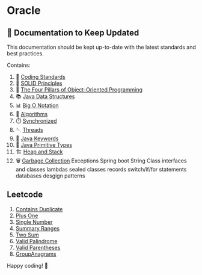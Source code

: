 # Oracle


## 📄 Documentation to Keep Updated

This documentation should be kept up-to-date with the latest standards and best practices. 

Contains:

1. 📏 [Coding Standards](documentation/CodingStandards.md)
2. 🧱 [SOLID Principles](documentation/SolidPrinciples.md)
3. 🎨 [The Four Pillars of Object-Oriented Programming](documentation/Four%20Pillars%20of%20Object-Oriented%20Programming.md)
4. 📚 [Java Data Structures](documentation/Java%20Data%20Structures.md)
5. 📊 [Big O Notation](documentation/Big%20O%20Notation.md)
6. 🧠 [Algorithms](documentation/Algorithms.md)
7. ⏱️ [Synchronized](documentation/Synchronized.md)
8. 🪡 [Threads](documentation/Threads.md)
9. 🍩 [Java Keywords](documentation/Java%20Keywords.md)
10. 🐁 [Java Primitive Types](documentation/Java%20Primitive%20Types.md)
11. 🏗️ [Heap and Stack](documentation/Heap%20and%20Stack.md)
12. 🗑️ [Garbage Collection](documentation/Garbage%20Collection.md)
Exceptions 
Spring boot
String Class
interfaces and classes
lambdas
sealed classes 
records
switch/if/for statements
databases 
desgign patterns 



## Leetcode 

1. [Contains Duplicate](leetcode/containsduplicate/ContainsDuplicate.md)
2. [Plus One](leetcode/plusOne/PlusOne.md)
3. [Single Number](leetcode/singlenumber/SingleNumber.md)
4. [Summary Ranges](leetcode/summaryranges/SummaryRanges.md)
5. [Two Sum](leetcode/twosum/TwoSum.md)
6. [Valid Palindrome](leetcode/validpalindrome/ValidPalindrome.md)
7. [Valid Parentheses](leetcode/validparentheses/ValidParentheses.md)
8. [GroupAnagrams](leetcode/groupanagrams/groupAnagrams.md)


Happy coding! 🚀
